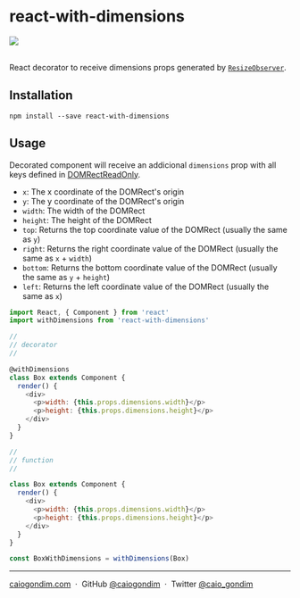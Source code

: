 # react-with-dimensions

<div>
  <a href="https://www.npmjs.com/package/react-with-dimensions"><img src="https://img.shields.io/npm/v/react-with-dimensions.svg" /></a>
</div>

<br>

React decorator to receive dimensions props generated by
[`ResizeObserver`](https://developers.google.com/web/updates/2016/10/resizeobserver).

## Installation

```console
npm install --save react-with-dimensions
```

## Usage

Decorated component will receive an addicional `dimensions` prop with all keys
defined in [DOMRectReadOnly](https://developer.mozilla.org/en-US/docs/Web/API/DOMRectReadOnly).

- `x`: The x coordinate of the DOMRect's origin
- `y`: The y coordinate of the DOMRect's origin
- `width`: The width of the DOMRect
- `height`: The height of the DOMRect
- `top`: Returns the top coordinate value of the DOMRect (usually the same as `y`)
- `right`: Returns the right coordinate value of the DOMRect (usually the same as `x` + `width`)
- `bottom`: Returns the bottom coordinate value of the DOMRect (usually the same as `y` + `height`)
- `left`: Returns the left coordinate value of the DOMRect (usually the same as `x`)

```js
import React, { Component } from 'react'
import withDimensions from 'react-with-dimensions'

//
// decorator
//

@withDimensions
class Box extends Component {
  render() {
    <div>
      <p>width: {this.props.dimensions.width}</p>
      <p>height: {this.props.dimensions.height}</p>
    </div>
  }
}

//
// function
//

class Box extends Component {
  render() {
    <div>
      <p>width: {this.props.dimensions.width}</p>
      <p>height: {this.props.dimensions.height}</p>
    </div>
  }
}

const BoxWithDimensions = withDimensions(Box)
```

---

[caiogondim.com](https://caiogondim.com) &nbsp;&middot;&nbsp;
GitHub [@caiogondim](https://github.com/caiogondim) &nbsp;&middot;&nbsp;
Twitter [@caio_gondim](https://twitter.com/caio_gondim)

